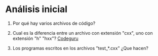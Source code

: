 # Análisis inicial

1. Por qué hay varios archivos de código?
   
2. Cual es la diferencia entre un archivo con extensión "cxx", uno con extensión "h" "hxx"?
   [Codeguru](https://forums.codeguru.com/showthread.php?397010-What-s-with-*.cxx-files-instead-of-*.cpp)
3. Los programas escritos en los archivos "test_*.cxx" ¿Que hacen?

   
